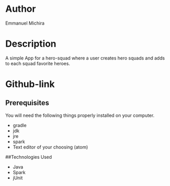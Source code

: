 # Author
Emmanuel Michira

# Description
A simple App for a hero-squad where a user creates hero squads and adds to each squad favorite heroes.

# Github-link

## Prerequisites

You will need the following things properly installed on your computer.

* gradle
* jdk
* jre
* spark
* Text editor of your choosing (atom)

##Technologies Used

* Java
* Spark
* jUnit
